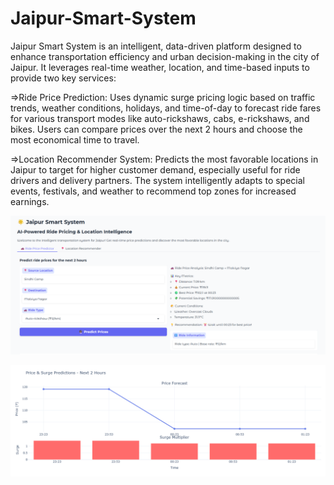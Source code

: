 # Jaipur-Smart-System

Jaipur Smart System is an intelligent, data-driven platform designed to enhance transportation efficiency and urban decision-making in the city of Jaipur. It leverages real-time weather, location, and time-based inputs to provide two key services:

=>Ride Price Prediction:
  Uses dynamic surge pricing logic based on traffic trends, weather conditions, holidays, and time-of-day to forecast ride fares for various transport modes like auto-rickshaws, cabs, e-rickshaws, and bikes. Users     can compare prices over the next 2 hours and choose the most economical time to travel.

=>Location Recommender System:
  Predicts the most favorable locations in Jaipur to target for higher customer demand, especially useful for ride drivers and delivery partners. The system intelligently adapts to special events, festivals, and       weather to recommend top zones for increased earnings.

![Screenshot](JPS_1.png)

![Screenshot](JPS_1_plot.png)



